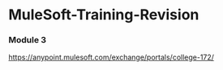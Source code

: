 # MuleSoft-Training-Revision

### Module 3
https://anypoint.mulesoft.com/exchange/portals/college-172/
